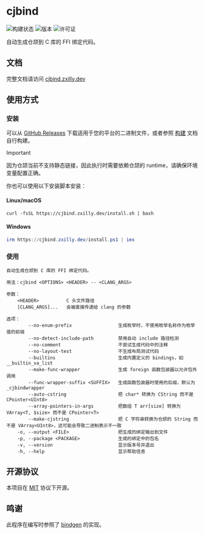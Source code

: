 # cjbind

![构建状态](https://img.shields.io/github/actions/workflow/status/cjbind/cjbind/build.yml?style=flat-square)
![版本](https://img.shields.io/github/v/release/cjbind/cjbind?style=flat-square)
![许可证](https://img.shields.io/badge/license-MIT-blue.svg?style=flat-square)

自动生成仓颉到 C 库的 FFI 绑定代码。

## 文档

完整文档请访问 [cjbind.zxilly.dev](https://cjbind.zxilly.dev)

## 使用方式

### 安装

可以从 [GitHub Releases](https://github.com/cjbind/cjbind/releases) 下载适用于您的平台的二进制文件，或者参照
[构建](./DEVELOPMENT.md) 文档自行构建。

> [!IMPORTANT]
> 因为仓颉当前不支持静态链接，因此执行时需要依赖仓颉的 runtime，请确保环境变量配置正确。

你也可以使用以下安装脚本安装：

#### Linux/macOS

```shell
curl -fsSL https://cjbind.zxilly.dev/install.sh | bash
```

#### Windows

```powershell
irm https://cjbind.zxilly.dev/install.ps1 | iex
```

### 使用

```text
自动生成仓颉到 C 库的 FFI 绑定代码。

用法：cjbind <OPTIONS> <HEADER> -- <CLANG_ARGS>

参数：
    <HEADER>          C 头文件路径
    [CLANG_ARGS]...   会被直接传递给 clang 的参数

选项：
        --no-enum-prefix                 生成枚举时，不使用枚举名称作为枚举值的前缀
        --no-detect-include-path         禁用自动 include 路径检测
        --no-comment                     不尝试生成代码中的注释
        --no-layout-test                 不生成布局测试代码
        --builtins                       生成内置定义的 bindings，如 __builtin_va_list
        --make-func-wrapper              生成 foreign 函数包装器以允许包外调用
        --func-wrapper-suffix <SUFFIX>   生成函数包装器时使用的后缀，默认为 _cjbindwrapper
        --auto-cstring                   把 char* 转换为 CString 而不是 CPointer<UInt8>
        --array-pointers-in-args         把数组 T arr[size] 转换为 VArray<T, $size> 而不是 CPointer<T>
        --make-cjstring                  把 C 字符串转换为仓颉的 String 而不是 VArray<UInt8>，这可能会导致二进制表示不一致
    -o, --output <FILE>                  把生成的绑定输出到文件
    -p, --package <PACKAGE>              生成的绑定中的包名
    -v, --version                        显示版本号并退出
    -h, --help                           显示帮助信息
```

## 开源协议

本项目在 [MIT](./LICENSE) 协议下开源。

## 鸣谢

此程序在编写时参照了 [bindgen](https://github.com/rust-lang/rust-bindgen) 的实现。